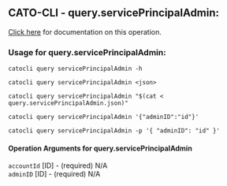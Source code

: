 
## CATO-CLI - query.servicePrincipalAdmin:
[Click here](https://api.catonetworks.com/documentation/#query-query.servicePrincipalAdmin) for documentation on this operation.

### Usage for query.servicePrincipalAdmin:

`catocli query servicePrincipalAdmin -h`

`catocli query servicePrincipalAdmin <json>`

`catocli query servicePrincipalAdmin "$(cat < query.servicePrincipalAdmin.json)"`

`catocli query servicePrincipalAdmin '{"adminID":"id"}'`

`catocli query servicePrincipalAdmin -p '{
    "adminID": "id"
}'`


#### Operation Arguments for query.servicePrincipalAdmin ####

`accountId` [ID] - (required) N/A    
`adminID` [ID] - (required) N/A    
